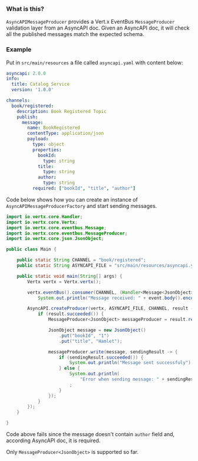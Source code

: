 ### What is this?
`AsyncAPIMessageProducer` provides a Vert.x EventBus `MessageProducer` validation layer from an AsyncAPI doc.
Given an AsyncAPI doc, it will check all the published messages match the expected schema.

### Example  

Put in `src/main/resources` a file called `asyncapi.yaml` with content below:

```yaml
asyncapi: 2.0.0
info:
  title: Catalog Service
  version: '1.0.0'

channels:
  book/registered:
    description: Book Registered Topic
    publish:
      message:
        name: BookRegistered
        contentType: application/json
        payload:
          type: object
          properties:
            bookId:
              type: string
            title:
              type: string
            author:
              type: string
          required: ["bookId", "title", "author"]
```

Code below shows how you can create an instance of `AsyncAPIMessageProducerFactory` and start sending messages. 

```java
import io.vertx.core.Handler;
import io.vertx.core.Vertx;
import io.vertx.core.eventbus.Message;
import io.vertx.core.eventbus.MessageProducer;
import io.vertx.core.json.JsonObject;

public class Main {

    public static String CHANNEL = "book/registered";
    public static String ASYNCAPI_FILE = "src/main/resources/asyncapi.yaml";

    public static void main(String[] args) {
        Vertx vertx = Vertx.vertx();

        vertx.eventBus().consumer(CHANNEL, (Handler<Message<JsonObject>>) event ->
            System.out.println("Message received: " + event.body().encodePrettily()));

        AsyncAPI.createProducer(vertx, ASYNCAPI_FILE, CHANNEL, result -> {
            if (result.succeeded()) {
                MessageProducer<JsonObject> messageProducer = result.result();

                JsonObject message = new JsonObject()
                    .put("bookId", "1")
                    .put("title", "Hamlet");

                messageProducer.write(message, sendingResult -> {
                    if (sendingResult.succeeded()) {
                        System.out.println("Message sent successfuly");
                    } else {
                        System.out.println(
                            "Error when sending message: " + sendingResult.cause().getMessage())
                        ;
                    }
                });
            }
        });
    }

}
```

Code above fails since the message doesn't contain `author` field and, according AsyncAPI doc, it is required. 

Only `MessageProducer<JsonObject>` is supported so far.
